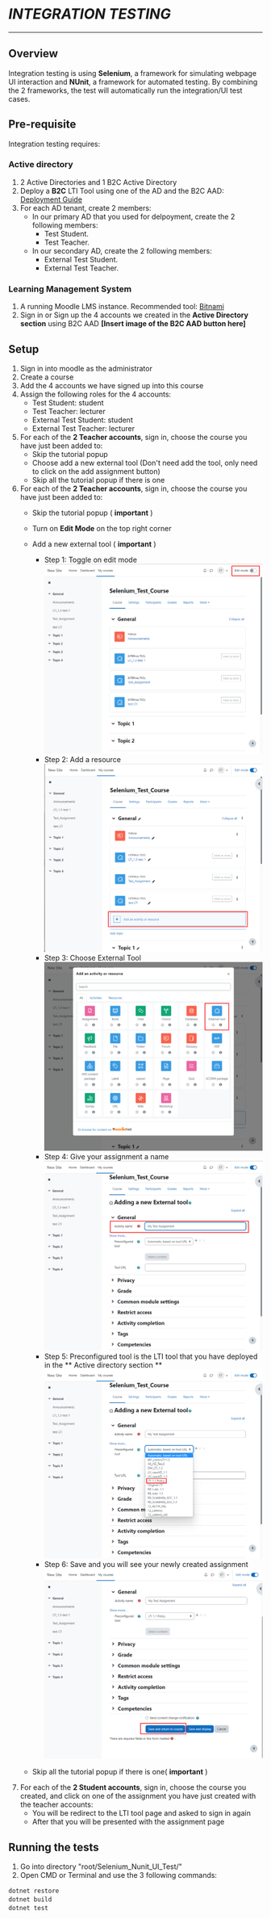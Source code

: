 # *INTEGRATION TESTING*
---
## Overview
Integration testing is using **Selenium**, a framework for simulating webpage UI interaction and **NUnit**, a framework for automated testing. By combining the 2 frameworks, the test will automatically run the integration/UI test cases.

## Pre-requisite
Integration testing requires:

### Active directory 

1. 2 Active Directories and 1 B2C Active Directory
2. Deploy a **B2C** LTI Tool using one of the AD and the B2C AAD: [Deployment Guide](./docs/DEPLOYMENT_GUIDE.md)
3. For each AD tenant, create 2 members:
    * In our primary AD that you used for delpoyment, create the 2 following members:
        * Test Student.
        * Test Teacher.
    * In our secondary AD, create the 2 following members:
        * External Test Student.
        * External Test Teacher.

### Learning Management System
1. A running Moodle LMS instance. Recommended tool: [Bitnami](https://bitnami.com/stack/moodle) 
2. Sign in or Sign up the 4 accounts we created in the **Active Directory section** using B2C AAD
**[Insert image of the B2C AAD button here]**

## Setup

1. Sign in into moodle as the administrator
2. Create a course
3. Add the 4 accounts we have signed up into this course
4. Assign the following roles for the 4 accounts:
    * Test Student: student
    * Test Teacher: lecturer
    * External Test Student: student
    * External Test Teacher: lecturer
5. For each of the **2 Teacher accounts**, sign in, choose the course you have just been added to:
    * Skip the tutorial popup
    * Choose add a new external tool (Don't need add the tool, only need to click on the add assignment button)
    * Skip all the tutorial popup if there is one
6. For each of the **2 Teacher accounts**, sign in, choose the course you have just been added to:
    * Skip the tutorial popup ( **important** )
    * Turn on **Edit Mode** on the top right corner
    * Add a new external tool ( **important** )
        * Step 1: Toggle on edit mode
        ![Create_Step_1](../images/Selenium_Test/Create_step_1.png)
        * Step 2: Add a resource
        ![Create_Step_2](../images/Selenium_Test/Create_step_2.png)
        * Step 3: Choose External Tool
        ![Create_Step_3](../images/Selenium_Test/Create_step_3.png)
        * Step 4: Give your assignment a name
        ![Create_Step_4](../images/Selenium_Test/Create_step_4.png)
        * Step 5: Preconfigured tool is the LTI tool that you have deployed in the ** Active directory section **
        ![Create_Step_5](../images/Selenium_Test/Create_step_5.png)
        * Step 6: Save and you will see your newly created assignment
        ![Create_Step_6](../images/Selenium_Test/Create_step_6.png)

    * Skip all the tutorial popup if there is one( **important** )
7. For each of the **2 Student accounts**, sign in, choose the course you created, and click on one of the assignment you have just created with the teacher accounts:
    * You will be redirect to the LTI tool page and asked to sign in again
    * After that you will be presented with the assignment page

## Running the tests

1. Go into directory "root/Selenium_Nunit_UI_Test/"
2. Open CMD or Terminal and use the 3 following commands:
```cmd
dotnet restore
dotnet build
dotnet test
```

